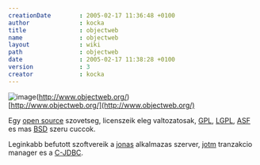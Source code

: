 ```yaml
---
creationDate        : 2005-02-17 11:36:48 +0100 
author              : kocka 
title               : objectweb 
name                : objectweb 
layout              : wiki 
path                : objectweb 
date                : 2005-02-17 11:38:28 +0100 
version             : 3 
creator             : kocka 
---
```

![image](http://www.objectweb.org/media/interface/logoow3.gif)(http://www.objectweb.org/)<br/>
[http://www.objectweb.org/](http://www.objectweb.org/)

Egy [open source](Open%20Source.html) szovetseg, licenszeik eleg valtozatosak, [GPL](GPL.html), [LGPL](LGPL.html), [ASF](ASF.html) es mas [BSD](BSD.html) szeru cuccok.

Leginkabb befutott szoftvereik a [jonas](jonas.html) alkalmazas szerver, [jotm](JOTM.html) tranzakcio manager es a [C-JDBC](C-JDBC.html).
